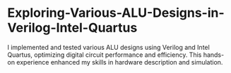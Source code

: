 # Exploring-Various-ALU-Designs-in-Verilog-Intel-Quartus
I implemented and tested various ALU designs using Verilog and Intel Quartus, optimizing digital circuit performance and efficiency. This hands-on experience enhanced my skills in hardware description and simulation.
